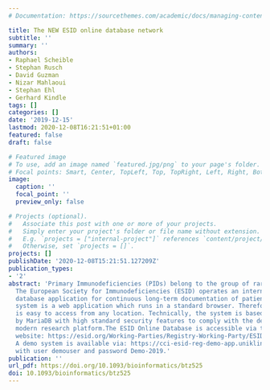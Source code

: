```yaml
---
# Documentation: https://sourcethemes.com/academic/docs/managing-content/

title: The NEW ESID online database network
subtitle: ''
summary: ''
authors:
- Raphael Scheible
- Stephan Rusch
- David Guzman
- Nizar Mahlaoui
- Stephan Ehl
- Gerhard Kindle
tags: []
categories: []
date: '2019-12-15'
lastmod: 2020-12-08T16:21:51+01:00
featured: false
draft: false

# Featured image
# To use, add an image named `featured.jpg/png` to your page's folder.
# Focal points: Smart, Center, TopLeft, Top, TopRight, Left, Right, BottomLeft, Bottom, BottomRight.
image:
  caption: ''
  focal_point: ''
  preview_only: false

# Projects (optional).
#   Associate this post with one or more of your projects.
#   Simply enter your project's folder or file name without extension.
#   E.g. `projects = ["internal-project"]` references `content/project/deep-learning/index.md`.
#   Otherwise, set `projects = []`.
projects: []
publishDate: '2020-12-08T15:21:51.127209Z'
publication_types:
- '2'
abstract: 'Primary Immunodeficiencies (PIDs) belong to the group of rare diseases.
  The European Society for Immunodeficiencies (ESID) operates an international research
  database application for continuous long-term documentation of patient data. The
  system is a web application which runs in a standard browser. Therefore, the system
  is easy to access from any location. Technically, the system is based on Gails backed
  by MariaDB with high standard security features to comply with the demands of a
  modern research platform.The ESID Online Database is accessible via the official
  website: https://esid.org/Working-Parties/Registry-Working-Party/ESID-Registry.
  A demo system is available via: https://cci-esid-reg-demo-app.uniklinik-freiburg.de/EERS
  with user demouser and password Demo-2019.'
publication: ''
url_pdf: https://doi.org/10.1093/bioinformatics/btz525
doi: 10.1093/bioinformatics/btz525
---
```

